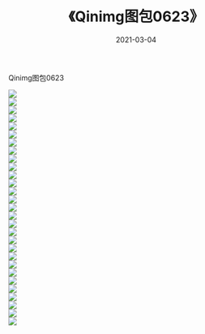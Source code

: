 ﻿---
layout: post
title:  《Qinimg图包0623》
date:   2021-03-04
img: http://imgx.orgx.ga/Qinimg图包/Qinimg图包0623/000.jpg
categories: [美女, 清纯, 唯美]
---

Qinimg图包0623

 ![](http://imgx.orgx.ga/Qinimg图包/Qinimg图包0623/001.jpg) <br>![](http://imgx.orgx.ga/Qinimg图包/Qinimg图包0623/002.jpg) <br>![](http://imgx.orgx.ga/Qinimg图包/Qinimg图包0623/003.jpg) <br>![](http://imgx.orgx.ga/Qinimg图包/Qinimg图包0623/004.jpg) <br>![](http://imgx.orgx.ga/Qinimg图包/Qinimg图包0623/005.jpg) <br>![](http://imgx.orgx.ga/Qinimg图包/Qinimg图包0623/006.jpg) <br>![](http://imgx.orgx.ga/Qinimg图包/Qinimg图包0623/007.jpg) <br>![](http://imgx.orgx.ga/Qinimg图包/Qinimg图包0623/008.jpg) <br>![](http://imgx.orgx.ga/Qinimg图包/Qinimg图包0623/009.jpg) <br>![](http://imgx.orgx.ga/Qinimg图包/Qinimg图包0623/010.jpg) <br>![](http://imgx.orgx.ga/Qinimg图包/Qinimg图包0623/011.jpg) <br>![](http://imgx.orgx.ga/Qinimg图包/Qinimg图包0623/012.jpg) <br>![](http://imgx.orgx.ga/Qinimg图包/Qinimg图包0623/013.jpg) <br>![](http://imgx.orgx.ga/Qinimg图包/Qinimg图包0623/014.jpg) <br>![](http://imgx.orgx.ga/Qinimg图包/Qinimg图包0623/015.jpg) <br>![](http://imgx.orgx.ga/Qinimg图包/Qinimg图包0623/016.jpg) <br>![](http://imgx.orgx.ga/Qinimg图包/Qinimg图包0623/017.jpg) <br>![](http://imgx.orgx.ga/Qinimg图包/Qinimg图包0623/018.jpg) <br>![](http://imgx.orgx.ga/Qinimg图包/Qinimg图包0623/019.jpg) <br>![](http://imgx.orgx.ga/Qinimg图包/Qinimg图包0623/020.jpg) <br>![](http://imgx.orgx.ga/Qinimg图包/Qinimg图包0623/021.jpg) <br>![](http://imgx.orgx.ga/Qinimg图包/Qinimg图包0623/022.jpg) <br>![](http://imgx.orgx.ga/Qinimg图包/Qinimg图包0623/023.jpg) <br>![](http://imgx.orgx.ga/Qinimg图包/Qinimg图包0623/024.jpg) <br>![](http://imgx.orgx.ga/Qinimg图包/Qinimg图包0623/025.jpg) <br>![](http://imgx.orgx.ga/Qinimg图包/Qinimg图包0623/026.jpg) <br>![](http://imgx.orgx.ga/Qinimg图包/Qinimg图包0623/027.jpg) <br>![](http://imgx.orgx.ga/Qinimg图包/Qinimg图包0623/028.jpg) <br>![](http://imgx.orgx.ga/Qinimg图包/Qinimg图包0623/029.jpg) <br>